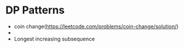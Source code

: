 # DP Patterns 
* coin change(https://leetcode.com/problems/coin-change/solution/)
 * 
* Longest increasing subsequence
